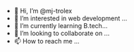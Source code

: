 - 👋 Hi, I’m @mj-trolex
- 👀 I’m interested in web development ...
- 🌱 I’m currently learning B.tech...
- 💞️ I’m looking to collaborate on ...
- 📫 How to reach me ...

<!---
mj-trolex/mj-trolex is a ✨ special ✨ repository because its `README.md` (this file) appears on your GitHub profile.
You can click the Preview link to take a look at your changes.
--->
